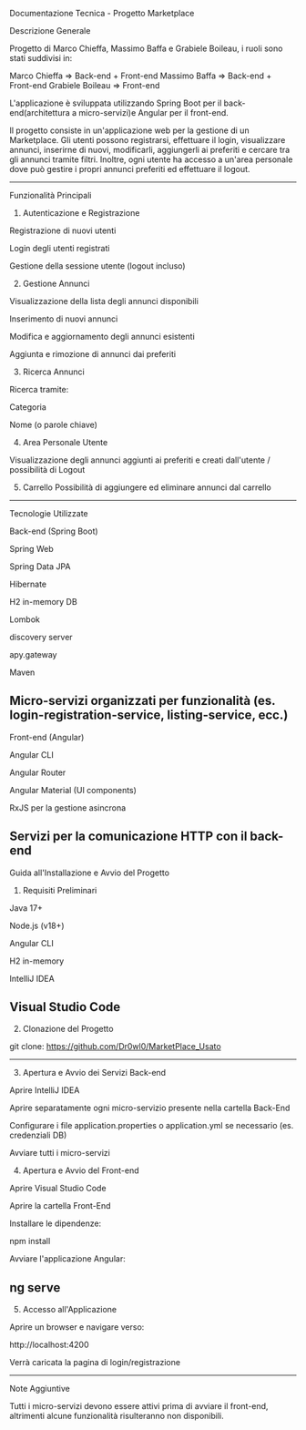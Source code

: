 Documentazione Tecnica - Progetto Marketplace

Descrizione Generale

Progetto di Marco Chieffa, Massimo Baffa e Grabiele Boileau, i ruoli sono stati suddivisi in:

Marco Chieffa => Back-end + Front-end
Massimo Baffa => Back-end + Front-end
Grabiele Boileau => Front-end

L'applicazione è sviluppata utilizzando Spring Boot per il back-end(architettura a micro-servizi)e Angular per il front-end.

Il progetto consiste in un'applicazione web per la gestione di un Marketplace. Gli utenti possono registrarsi, effettuare il login, visualizzare annunci, inserirne di nuovi, modificarli, aggiungerli ai preferiti e cercare tra gli annunci tramite filtri. Inoltre, ogni utente ha accesso a un'area personale dove può gestire i propri annunci preferiti ed effettuare il logout.

--------------------------------------
Funzionalità Principali

1. Autenticazione e Registrazione

Registrazione di nuovi utenti

Login degli utenti registrati

Gestione della sessione utente (logout incluso)

2. Gestione Annunci

Visualizzazione della lista degli annunci disponibili

Inserimento di nuovi annunci

Modifica e aggiornamento degli annunci esistenti

Aggiunta e rimozione di annunci dai preferiti

3. Ricerca Annunci

Ricerca tramite:

Categoria

Nome (o parole chiave)

4. Area Personale Utente

Visualizzazione degli annunci aggiunti ai preferiti e creati dall'utente / possibilità di Logout

5. Carrello
Possibilità di aggiungere ed eliminare annunci dal carrello

----------------------------------

Tecnologie Utilizzate

Back-end (Spring Boot)

Spring Web

Spring Data JPA

Hibernate

H2 in-memory DB

Lombok

discovery server

apy.gateway

Maven

Micro-servizi organizzati per funzionalità (es. login-registration-service, listing-service, ecc.)
----------------------------------
Front-end (Angular)

Angular CLI

Angular Router

Angular Material (UI components)

RxJS per la gestione asincrona

Servizi per la comunicazione HTTP con il back-end
----------------------------------

Guida all'Installazione e Avvio del Progetto

1. Requisiti Preliminari

Java 17+

Node.js (v18+)

Angular CLI

H2 in-memory 

IntelliJ IDEA

Visual Studio Code
-----------------------------------

2. Clonazione del Progetto

git clone: https://github.com/Dr0wl0/MarketPlace_Usato

-----------------------------------

3. Apertura e Avvio dei Servizi Back-end

Aprire IntelliJ IDEA

Aprire separatamente ogni micro-servizio presente nella cartella Back-End

Configurare i file application.properties o application.yml se necessario (es. credenziali DB)

Avviare tutti i micro-servizi

4. Apertura e Avvio del Front-end

Aprire Visual Studio Code

Aprire la cartella Front-End

Installare le dipendenze:

npm install

Avviare l'applicazione Angular:

ng serve
-----------------------------------
5. Accesso all'Applicazione

Aprire un browser e navigare verso:

http://localhost:4200

Verrà caricata la pagina di login/registrazione

-----------------------------------

Note Aggiuntive

Tutti i micro-servizi devono essere attivi prima di avviare il front-end, altrimenti alcune funzionalità risulteranno non disponibili.
